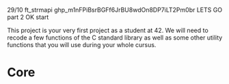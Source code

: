29/10 ft_strmapi
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
LETS GO part 2 OK start


This project is your very first project as a student at 42. We will need to
recode a few functions of the C standard library as well as some other
utility functions that you will use during your whole cursus.
 # Core
